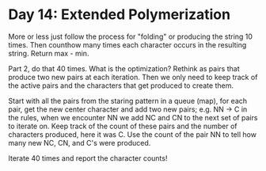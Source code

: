 # Day 14: Extended Polymerization

More or less just follow the process for "folding" or producing the string 10 times. Then counthow many times each character occurs in the resulting string. Return max - min.

Part 2, do that 40 times.
What is the optimization? Rethink as pairs that produce two new pairs at each iteration. Then we only need to keep track of the active pairs and the characters that get produced to create them.

Start with all the pairs from the staring pattern in a queue (map), for each pair, get the new center character and add two new pairs; e.g. NN -> C in the rules, when we encounter NN we add NC and CN to the next set of pairs to iterate on. Keep track of the count of these pairs and the number of characters produced, here it was C. Use the count of the pair NN to tell how many new NC, CN, and C's were produced.

Iterate 40 times and report the character counts!